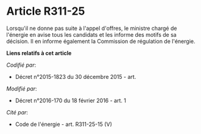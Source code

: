 # Article R311-25

Lorsqu'il ne donne pas suite à l'appel d'offres, le ministre chargé de l'énergie en avise tous les candidats et les informe
des motifs de sa décision. Il en informe également la Commission de régulation de l'énergie.

**Liens relatifs à cet article**

_Codifié par_:

  - Décret n°2015-1823 du 30 décembre 2015 - art.

_Modifié par_:

  - Décret n°2016-170 du 18 février 2016 - art. 1

_Cité par_:

  - Code de l'énergie - art. R311-25-15 (V)
